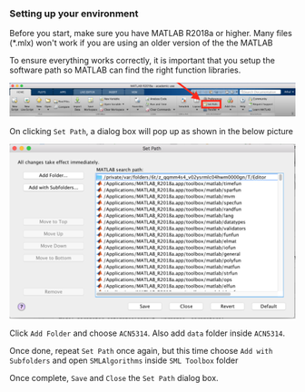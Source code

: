 

### Setting up your environment 

Before you start, make sure you have MATLAB R2018a or higher. Many files (*.mlx) won't work if you are using an older version of the the MATLAB 

To ensure everything works correctly, it is important that you setup the software path so MATLAB can find the right function libraries.

![](./misc/Toolbar.png)

On clicking `Set Path`, a dialog box will pop up as shown in the below picture 

![](./misc/dialog_box_for_folder.png)

Click `Add Folder` and choose `ACN5314`. Also add `data` folder inside  `ACN5314`.

Once done, repeat `Set Path` once again, but this time choose `Add with Subfolders` and open `SMLAlgorithms` inside `SML Toolbox` folder

Once complete, `Save` and `Close` the `Set Path` dialog box.